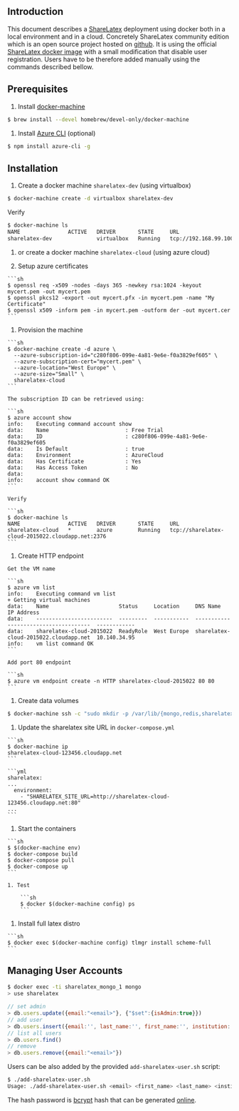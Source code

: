 ## Introduction

This document describes a [ShareLatex](http://sharelatex.com) deployment using docker both in a local environment and in a cloud.
Concretely ShareLatex community edition which is an open source project hosted on [github](https://github.com/sharelatex/sharelatex).
It is using the official [ShareLatex docker image](https://github.com/sharelatex/sharelatex-docker-image) with a small modification that disable user registration.
Users have to be therefore added manually using the commands described bellow.

## Prerequisites

1. Install [docker-machine](https://github.com/docker/machine)

  ```sh
  $ brew install --devel homebrew/devel-only/docker-machine
  ```
1. Install [Azure CLI](http://azure.microsoft.com/en-us/documentation/articles/command-line-tools/) (optional)

  ```sh
  $ npm install azure-cli -g
  ```

## Installation

1. Create a docker machine `sharelatex-dev` (using virtualbox)

  ```sh
  $ docker-machine create -d virtualbox sharelatex-dev
  ```

  Verify

  ```sh
  $ docker-machine ls
  NAME               ACTIVE   DRIVER       STATE     URL
  sharelatex-dev              virtualbox   Running   tcp://192.168.99.100:2376
  ```

1. or create a docker machine `sharelatex-cloud` (using azure cloud)

  1. Setup azure certificates

    ```sh
    $ openssl req -x509 -nodes -days 365 -newkey rsa:1024 -keyout mycert.pem -out mycert.pem
    $ openssl pkcs12 -export -out mycert.pfx -in mycert.pem -name "My Certificate"
    $ openssl x509 -inform pem -in mycert.pem -outform der -out mycert.cer
    ```

  1. Provision the machine

    ```sh
    $ docker-machine create -d azure \
      --azure-subscription-id="c280f806-099e-4a81-9e6e-f0a3829ef605" \
      --azure-subscription-cert="mycert.pem" \
      --azure-location="West Europe" \
      --azure-size="Small" \
      sharelatex-cloud
    ```

    The subscription ID can be retrieved using:

    ```sh
    $ azure account show
    info:    Executing command account show
    data:    Name                        : Free Trial
    data:    ID                          : c280f806-099e-4a81-9e6e-f0a3829ef605
    data:    Is Default                  : true
    data:    Environment                 : AzureCloud
    data:    Has Certificate             : Yes
    data:    Has Access Token            : No
    data:    
    info:    account show command OK
    ```

    Verify

    ```sh
    $ docker-machine ls
    NAME               ACTIVE   DRIVER       STATE     URL
    sharelatex-cloud   *        azure        Running   tcp://sharelatex-cloud-2015022.cloudapp.net:2376
    ```

  1. Create HTTP endpoint

    Get the VM name

    ```sh
    $ azure vm list
    info:    Executing command vm list
    + Getting virtual machines                                                     
    data:    Name                      Status     Location     DNS Name                               IP Address  
    data:    ------------------------  ---------  -----------  -------------------------------------  ------------
    data:    sharelatex-cloud-2015022  ReadyRole  West Europe  sharelatex-cloud-2015022.cloudapp.net  10.140.34.95
    info:    vm list command OK
    ```

    Add port 80 endpoint

    ```sh
    $ azure vm endpoint create -n HTTP sharelatex-cloud-2015022 80 80
    ```

1. Create data volumes

  ```sh
  $ docker-machine ssh -c "sudo mkdir -p /var/lib/{mongo,redis,sharelatex}"
  ```

  1. Update the sharelatex site URL in `docker-compose.yml`

    ```sh
    $ docker-machine ip
    sharelatex-cloud-123456.cloudapp.net
    ```

    ```yml
    sharelatex:
    ...
      environment:
        - "SHARELATEX_SITE_URL=http://sharelatex-cloud-123456.cloudapp.net:80"
    ...
    ```

  1. Start the containers

    ```sh
    $ $(docker-machine env)
    $ docker-compose build
    $ docker-compose pull
    $ docker-compose up
    ```

	1. Test

		```sh
		$ docker $(docker-machine config) ps
		```

  1. Install full latex distro

  	```sh
  	$ docker exec $(docker-machine config) tlmgr install scheme-full
  	```

## Managing User Accounts

```sh
$ docker exec -ti sharelatex_mongo_1 mongo
> use sharelatex
```

```js
// set admin
> db.users.update({email:"<email>"}, {"$set":{isAdmin:true}})
// add user
> db.users.insert({email:'', last_name:'', first_name:'', institution:'', hashedPassword:''})
// list all users
> db.users.find()
// remove
> db.users.remove({email:"<email>"})
```

Users can be also added by the provided `add-sharelatex-user.sh` script:
```sh
$ ./add-sharelatex-user.sh 
Usage: ./add-sharelatex-user.sh <email> <first_name> <last_name> <institution> '<hashedPassword>'
```

The hash password is [bcrypt](http://en.wikipedia.org/wiki/Bcrypt) hash that can be generated [online](http://www.bcrypt-generator.com/).
